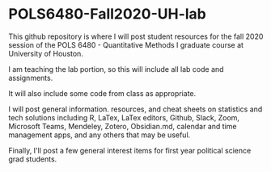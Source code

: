 # POLS6480-Fall2020-UH-lab
This github repository is where I will post student resources for the fall 2020 session of the POLS 6480 - Quantitative Methods I graduate course at University of Houston.

I am teaching the lab portion, so this will include all lab code and assignments.

It will also include some code from class as appropriate. 

I will post general information. resources, and cheat sheets on statistics and tech solutions including R, LaTex, LaTex editors, Github, Slack, Zoom, Microsoft Teams, Mendeley, Zotero, Obsidian.md, calendar and time management apps, and any others that may be useful.

Finally, I'll post a few general interest items for first year political science grad students. 
